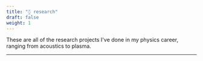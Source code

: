 ```yaml
---
title: "⧲ research"
draft: false
weight: 1
---
```


These are all of the research projects I've done in my physics career, ranging from acoustics to plasma.
___
